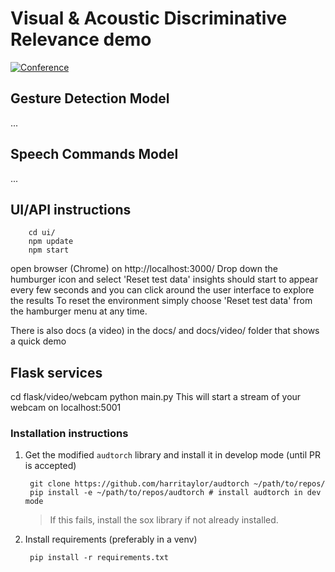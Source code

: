 # Visual & Acoustic Discriminative Relevance demo
[![Conference](http://img.shields.io/badge/DAIS--ITA_AFM-2019-blue.svg?style=flat-square)](https://dais-ita.org/node/4034)

## Gesture Detection Model
...


## Speech Commands Model
...
## UI/API instructions

        cd ui/
        npm update
        npm start

open browser (Chrome) on http://localhost:3000/
Drop down the humburger icon and select 'Reset test data'
insights should start to appear every few seconds and you can click around the user interface to explore the results
To reset the environment simply choose 'Reset test data' from the hamburger menu at any time.

There is also docs (a video) in the docs/ and docs/video/ folder that shows a quick demo

## Flask services
cd flask/video/webcam
python main.py
This will start a stream of your webcam on localhost:5001

### Installation instructions
1. Get the modified `audtorch` library and install it in develop mode 
(until PR is accepted)
        
        git clone https://github.com/harritaylor/audtorch ~/path/to/repos/
        pip install -e ~/path/to/repos/audtorch # install audtorch in dev mode
        
    > If this fails, install the sox library if not already installed.  
2. Install requirements (preferably in a venv)
    
        pip install -r requirements.txt
